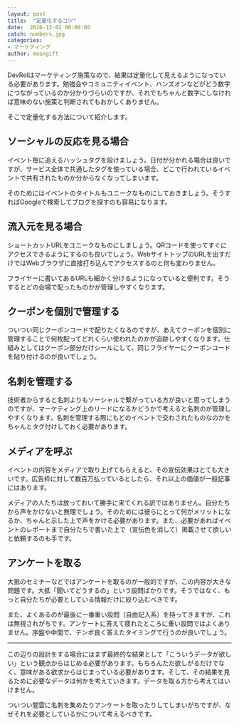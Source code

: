 ```yaml
---
layout: post
title:  "定量化するコツ"
date:  2016-12-02 00:00:00
catch: numbers.jpg
categories:
- マーケティング
author: moongift
---
```


DevRelはマーケティング施策なので、結果は定量化して見えるようになっている必要があります。勉強会やコミュニティイベント、ハンズオンなどがどう数字につながっているのか分かりづらいのですが、それでもちゃんと数字にしなければ意味のない施策と判断されてもおかしくありません。

そこで定量化する方法について紹介します。

## ソーシャルの反応を見る場合

イベント毎に追えるハッシュタグを設けましょう。日付が分かれる場合は良いですが、サービス全体で共通したタグを使っている場合、どこで行われているイベントで共有されたものか分からなくなってしまいます。

そのためにはイベントのタイトルもユニークなものにしておきましょう。そうすればGoogleで検索してブログを探すのも容易になります。

## 流入元を見る場合

ショートカットURLをユニークなものにしましょう。QRコードを使ってすぐにアクセスできるようにするのも良いでしょう。WebサイトトップのURLを出すだけではWebブラウザに直接打ち込んでアクセスするのと何も変わりません。

フライヤーに書いてあるURLも細かく分けるようになっていると便利です。そうするとどの会場で配ったものかが管理しやすくなります。

## クーポンを個別で管理する

ついつい同じクーポンコードで配りたくなるのですが、あえてクーポンを個別に管理することで何枚配ってどれくらい使われたのかが追跡しやすくなります。仕組みとしてはクーポン部分だけシールにして、同じフライヤーにクーポンコードを貼り付けるのが良いでしょう。

## 名刺を管理する

技術者からすると名刺よりもソーシャルで繋がっている方が良いと思ってしまうのですが、マーケティング上のリードになるかどうかで考えると名刺のが管理しやすくなります。名刺を管理する際にもどのイベントで交わされたものなのかをちゃんとタグ付けしておく必要があります。

## メディアを呼ぶ

イベントの内容をメディアで取り上げてもらえると、その宣伝効果はとても大きいです。広告枠に対して数百万払っているとしたら、それ以上の価値が一般記事にはあります。

メディアの人たちは放っておいて勝手に来てくれる訳ではありません。自分たちから声をかけないと無理でしょう。そのためには彼らにとって何がメリットになるか、ちゃんと示した上で声をかける必要があります。また、必要があればイベントのレポートまで自分たちで書いた上で（宣伝色を消して）掲載させて欲しいと依頼するのも手です。

## アンケートを取る

大抵のセミナーなどではアンケートを取るのが一般的ですが、この内容が大きな問題です。大抵「聞いてどうするの」という設問ばかりです。そうではなく、もっと自分たちが必要としている情報だけに絞り込むべきです。

また、よくあるのが最後に一番重い設問（自由記入系）を持ってきますが、これは無視されがちです。アンケートに答えて疲れたところに重い設問ではよくありません。序盤や中間で、テンポ良く答えたタイミングで行うのが良いでしょう。

----

この辺りの設計をする場合にはまず最終的な結果として「こういうデータが欲しい」という観点からはじめる必要があります。もちろんただ欲しがるだけでなく、意味がある欲求からはじまっている必要があります。そして、その結果を見るために必要なデータは何かを考えていきます。データを取る方から考えてはいけません。

ついつい闇雲に名刺を集めたりアンケートを取ったりしてしまいがちですが、なぜそれを必要としているかについて考えるべきです。
